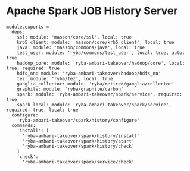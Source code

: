 
# Apache Spark JOB History Server

    module.exports =
      deps:
        ssl: module: 'masson/core/ssl', local: true
        krb5_client: module: 'masson/core/krb5_client', local: true
        java: module: 'masson/commons/java', local: true
        test_user: module: 'ryba/commons/test_user', local: true, auto: true
        hadoop_core: module: 'ryba-ambari-takeover/hadoop/core', local: true, required: true
        hdfs_nn: module: 'ryba-ambari-takeover/hadoop/hdfs_nn'
        tez: module: 'ryba/tez', local: true
        ganglia_collector: module: 'ryba/retired/ganglia/collector'
        graphite: module: 'ryba/graphite/carbon'
        spark: module: 'ryba-ambari-takeover/spark/service', required: true
        spark_local: module: 'ryba-ambari-takeover/spark/service', required: true, local: true
      configure:
        'ryba-ambari-takeover/spark/history/configure'
      commands:
        'install': [
          'ryba-ambari-takeover/spark/history/install'
          'ryba-ambari-takeover/spark/history/start'
          'ryba-ambari-takeover/spark/history/check'
        ]
        'check':
          'ryba-ambari-takeover/spark/service/check'

[tips]: https://www.altiscale.com/hadoop-blog/spark-on-hadoop/
